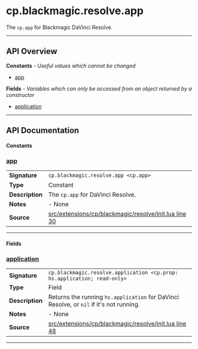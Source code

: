 # cp.blackmagic.resolve.app

The `cp.app` for Blackmagic DaVinci Resolve.

---

## API Overview
**Constants** - _Useful values which cannot be changed_
 * [app](#app)

**Fields** - _Variables which can only be accessed from an object returned by a constructor_
 * [application](#application)


---

## API Documentation

#### Constants


### [app](#app)

|                                             |                                                                                     |
| --------------------------------------------|-------------------------------------------------------------------------------------|
| **Signature**                               | `cp.blackmagic.resolve.app <cp.app>`                                                                    |
| **Type**                                    | Constant                                                                     |
| **Description**                             | The `cp.app` for DaVinci Resolve.                                                                     |
| **Notes**                                   | - None |
| **Source**                                  | [src/extensions/cp/blackmagic/resolve/init.lua line 30](https://github.com/CommandPost/CommandPost/blob/develop/src/extensions/cp/blackmagic/resolve/init.lua#L30) |

---

#### Fields


### [application](#application)

|                                             |                                                                                     |
| --------------------------------------------|-------------------------------------------------------------------------------------|
| **Signature**                               | `cp.blackmagic.resolve.application <cp.prop: hs.application; read-only>`                                                                    |
| **Type**                                    | Field                                                                     |
| **Description**                             | Returns the running `hs.application` for DaVinci Resolve, or `nil` if it's not running.                                                                     |
| **Notes**                                   | - None |
| **Source**                                  | [src/extensions/cp/blackmagic/resolve/init.lua line 48](https://github.com/CommandPost/CommandPost/blob/develop/src/extensions/cp/blackmagic/resolve/init.lua#L48) |

---


